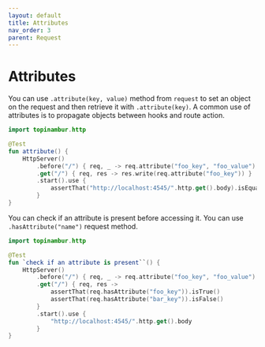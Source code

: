 ```yaml
---
layout: default
title: Attributes
nav_order: 3
parent: Request
---
```


# Attributes

You can use `.attribute(key, value)` method from `request` to set an object on the request and then retrieve it with `.attribute(key)`.
A common use of attributes is to propagate objects between hooks and route action.

```kotlin
import topinambur.http

@Test
fun attribute() {
    HttpServer()
        .before("/") { req, _ -> req.attribute("foo_key", "foo_value") }
        .get("/") { req, res -> res.write(req.attribute("foo_key")) }
        .start().use {
            assertThat("http://localhost:4545/".http.get().body).isEqualTo("foo_value")
        }
}
```

You can check if an attribute is present before accessing it.
You can use `.hasAttribute("name")` request method.

```kotlin
import topinambur.http

@Test
fun `check if an attribute is present``() {
    HttpServer()
        .before("/") { req, _ -> req.attribute("foo_key", "foo_value") }
        .get("/") { req, res ->
            assertThat(req.hasAttribute("foo_key")).isTrue()
            assertThat(req.hasAttribute("bar_key")).isFalse()
        }
        .start().use {
            "http://localhost:4545/".http.get().body
        }
}
```
